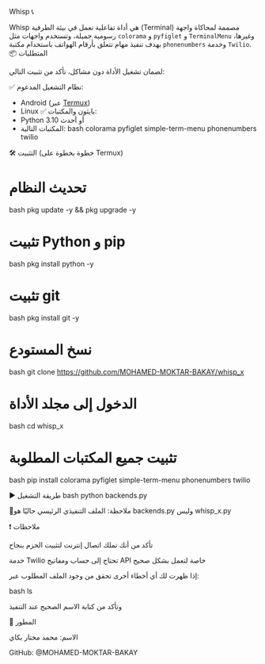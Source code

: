 Whisp 📞

Whisp هي أداة تفاعلية تعمل في بيئة الطرفية (Terminal) مصممة لمحاكاة واجهة رسومية جميلة، وتستخدم واجهات مثل `colorama` و `pyfiglet` و `TerminalMenu` وغيرها، بهدف تنفيذ مهام تتعلق بأرقام الهواتف باستخدام مكتبة `phonenumbers` وخدمة `Twilio`.
📦 المتطلبات

لضمان تشغيل الأداة دون مشاكل، تأكد من تثبيت التالي:

✅ نظام التشغيل المدعوم:
- Android (عبر [Termux](https://f-droid.org/en/packages/com.termux/))
- Linux
✅ بايثون والمكتبات:
- Python 3.10 أو أحدث
- المكتبات التالية:
bash 
colorama
pyfiglet
simple-term-menu
phonenumbers
twilio

🛠️ التثبيت (خطوة بخطوة على Termux)

# تحديث النظام
bash 
pkg update -y && pkg upgrade -y

# تثبيت Python و pip
bash 
pkg install python -y

# تثبيت git
bash 
pkg install git -y

# نسخ المستودع
bash 
git clone https://github.com/MOHAMED-MOKTAR-BAKAY/whisp_x

# الدخول إلى مجلد الأداة
bash
cd whisp_x

# تثبيت جميع المكتبات المطلوبة
bash 
pip install colorama pyfiglet simple-term-menu phonenumbers twilio 

▶️ طريقة التشغيل
bash 
python backends.py

💪ملاحظة: الملف التنفيذي الرئيسي حاليًا هو backends.py وليس whisp_x.py


❗ ملاحظات

تأكد من أنك تملك اتصال إنترنت لتثبيت الحزم بنجاح

خدمة Twilio تحتاج إلى حساب ومفاتيح API خاصة لتعمل بشكل صحيح

إذا ظهرت لك أي أخطاء أخرى تحقق من وجود الملف المطلوب عبر:

bash 
ls

وتأكد من كتابة الاسم الصحيح عند التنفيذ

📧 المطور

الاسم: محمد مختار بكاي

GitHub: @MOHAMED-MOKTAR-BAKAY
